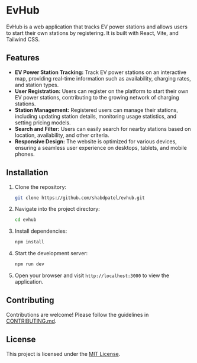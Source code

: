 # EvHub

EvHub is a web application that tracks EV power stations and allows users to start their own stations by registering. It is built with React, Vite, and Tailwind CSS.

## Features

- **EV Power Station Tracking:** Track EV power stations on an interactive map, providing real-time information such as availability, charging rates, and station types.
- **User Registration:** Users can register on the platform to start their own EV power stations, contributing to the growing network of charging stations.
- **Station Management:** Registered users can manage their stations, including updating station details, monitoring usage statistics, and setting pricing models.
- **Search and Filter:** Users can easily search for nearby stations based on location, availability, and other criteria.
- **Responsive Design:** The website is optimized for various devices, ensuring a seamless user experience on desktops, tablets, and mobile phones.

## Installation

1. Clone the repository:

    ```bash
    git clone https://github.com/shabdpatel/evhub.git
    ```

2. Navigate into the project directory:

    ```bash
    cd evhub
    ```

3. Install dependencies:

    ```bash
    npm install
    ```

4. Start the development server:

    ```bash
    npm run dev
    ```

5. Open your browser and visit `http://localhost:3000` to view the application.

## Contributing

Contributions are welcome! Please follow the guidelines in [CONTRIBUTING.md](CONTRIBUTING.md).

## License

This project is licensed under the [MIT License](LICENSE).
